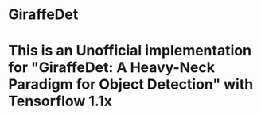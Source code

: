 # GiraffeDet
# This is an Unofficial implementation for "GiraffeDet: A Heavy-Neck Paradigm for Object Detection" with Tensorflow 1.1x
